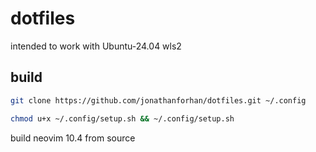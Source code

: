 # dotfiles

intended to work with Ubuntu-24.04 wls2

## build

```bash
git clone https://github.com/jonathanforhan/dotfiles.git ~/.config
```

```bash
chmod u+x ~/.config/setup.sh && ~/.config/setup.sh
```

build neovim 10.4 from source
